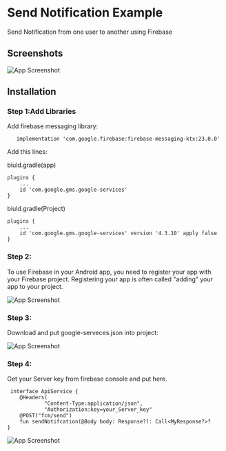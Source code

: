 
# Send Notification Example

Send Notification from one user to another using Firebase

## Screenshots

![App Screenshot](https://github.com/aliprogrammer7/SendNotificationExample/blob/main/Pics/pic0.png)

## Installation

### Step 1:Add Libraries

Add firebase messaging library:

```
   implementation 'com.google.firebase:firebase-messaging-ktx:23.0.0'
```


Add this lines:

biuld.gradle(app)
```
plugins {
    ...
    id 'com.google.gms.google-services'
}
```

biuld.gradle(Project)
```
plugins {
    ...
    id 'com.google.gms.google-services' version '4.3.10' apply false
}
```
### Step 2:
To use Firebase in your Android app, you need to register your app with your Firebase project. Registering your app is often called "adding" your app to your project.

![App Screenshot](https://github.com/aliprogrammer7/SendNotificationExample/blob/main/Pics/pic3.png)

### Step 3:
Download and put google-serveces.json into project:

![App Screenshot](https://github.com/aliprogrammer7/SendNotificationApp/blob/main/Pics/pic2.png)

### Step 4:

Get your Server key from firebase console and put here.
```
 interface ApiService {
    @Headers(
            "Content-Type:application/json",
            "Authorization:key=your_Server_key"
    @POST("fcm/send")
    fun sendNotifcation(@Body body: Response?): Call<MyResponse?>?
}
```

![App Screenshot](https://github.com/aliprogrammer7/SendNotificationApp/blob/main/Pics/pic1.png)

